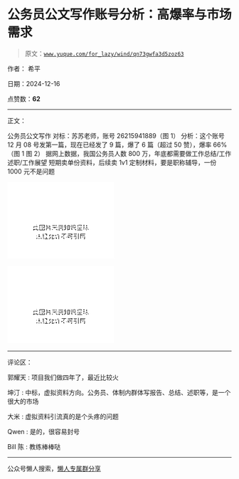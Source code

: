 # 公务员公文写作账号分析：高爆率与市场需求

> 原文：[`www.yuque.com/for_lazy/wind/qn73gwfa3d5zoz63`](https://www.yuque.com/for_lazy/wind/qn73gwfa3d5zoz63)

作者： 希平

日期：2024-12-16

点赞数：**62**

* * *

正文：

公务员公文写作 对标：苏苏老师，账号 26215941889（图 1）
分析：这个账号 12 月 08 号发第一篇，现在已经发了 9 篇，爆了 6 篇（超过 50 赞），爆率 66%（图 1 图 2）
据网上数据，我国公务员人数 800 万，年底都需要做工作总结/工作述职/工作展望 短期卖单份资料，后续卖 1v1 定制材料，要是职称辅导，一份 1000 元不是问题

![](img/ea82eef687f328258aaf541f8be9a620.png "None")

![](img/4f5fc7385ff3e6d101947b9f90d1f910.png "None")

* * *

评论区：

郭耀天 : 项目我们做四年了，最近比较火

坤汀 : 中标，虚拟资料方向。公务员、体制内群体写报告、总结、述职等，是一个很大的市场

大米 : 虚拟资料引流真的是个头疼的问题

Qwen : 是的，很容易封号

Bill 陈 : 教练棒棒哒

* * *

公众号懒人搜索，[懒人专属群分享](https://lazybook.fun/#/blog/group)